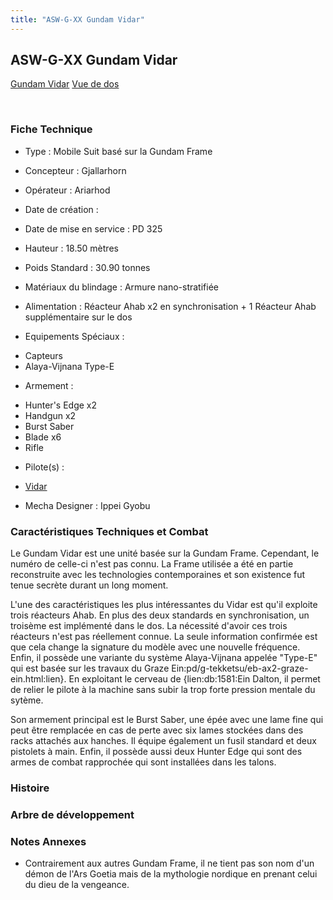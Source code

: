 ```yaml
---
title: "ASW-G-XX Gundam Vidar"
---
```


ASW-G-XX Gundam Vidar
---------------------





[Gundam Vidar](javascript:change_image_m('images/stories/saga/g-tekketsu-s2/mechas/gundam-vidar.png');)
[Vue de dos](javascript:change_image_m('images/stories/saga/g-tekketsu-s2/mechas/gundam-vidar-dos.png');)

 

### Fiche Technique


- Type : Mobile Suit basé sur la Gundam Frame
  
- Concepteur : Gjallarhorn
  
- Opérateur : Ariarhod
  
- Date de création : 
  
- Date de mise en service : PD 325
  
- Hauteur : 18.50 mètres
  
- Poids Standard : 30.90 tonnes
  
- Matériaux du blindage : Armure nano-stratifiée
  
- Alimentation : Réacteur Ahab x2 en synchronisation + 1 Réacteur Ahab supplémentaire sur le dos
  
- Equipements Spéciaux :


* Capteurs
* Alaya-Vijnana Type-E


- Armement :


* Hunter's Edge x2
* Handgun x2
* Burst Saber
* Blade x6
* Rifle


- Pilote(s) : 
* [Vidar](pd/g-tekketsu-s2/vidar.html)





- Mecha Designer : Ippei Gyobu


### Caractéristiques Techniques et Combat


Le Gundam Vidar est une unité basée sur la Gundam Frame. Cependant, le numéro de celle-ci n'est pas connu. La Frame utilisée a été en partie reconstruite avec les technologies contemporaines et son existence fut tenue secrète durant un long moment. 


L'une des caractéristiques les plus intéressantes du Vidar est qu'il exploite trois réacteurs Ahab. En plus des deux standards en synchronisation, un troisème est implémenté dans le dos. La nécessité d'avoir ces trois réacteurs n'est pas réellement connue. La seule information confirmée est que cela change la signature du modèle avec une nouvelle fréquence. Enfin, il possède une variante du système Alaya-Vijnana appelée "Type-E" qui est basée sur les travaux du Graze Ein:pd/g-tekketsu/eb-ax2-graze-ein.html:lien}. En exploitant le cerveau de {lien:db:1581:Ein Dalton, il permet de relier le pilote à la machine sans subir la trop forte pression mentale du sytème. 


Son armement principal est le Burst Saber, une épée avec une lame fine qui peut être remplacée en cas de perte avec six lames stockées dans des racks attachés aux hanches. Il équipe également un fusil standard et deux pistolets à main. Enfin, il possède aussi deux Hunter Edge qui sont des armes de combat rapprochée qui sont installées dans les talons. 


### Histoire


### Arbre de développement


### Notes Annexes


* Contrairement aux autres Gundam Frame, il ne tient pas son nom d'un démon de l'Ars Goetia mais de la mythologie nordique en prenant celui du dieu de la vengeance.


